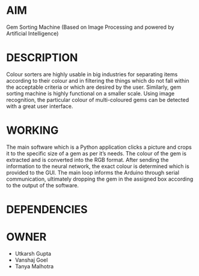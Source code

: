 # AIM
Gem Sorting Machine 
(Based on Image Processing and powered by Artificial Intelligence)
# DESCRIPTION
Colour sorters are highly usable in big industries for separating items according to their colour and in filtering the things which do not fall within the acceptable criteria or which are desired by the user. Similarly, gem sorting machine is highly functional on a smaller scale. Using image recognition, the particular colour of multi-coloured gems can be detected with a great user interface.
# WORKING
The main software which is a Python application clicks a picture and crops it to the
specific size of a gem as per it’s needs. The colour of the gem is extracted and is
converted into the RGB format. After sending the information to the neural network,
the exact colour is determined which is provided to the GUI. The main loop informs
the Arduino through serial communication, ultimately dropping the gem in the
assigned box according to the output of the software.
# DEPENDENCIES

# OWNER
- Utkarsh Gupta
- Vanshaj Goel
- Tanya Malhotra




